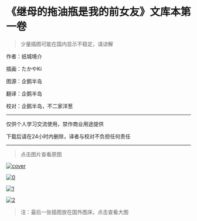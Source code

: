 # 《继母的拖油瓶是我的前女友》文库本第一卷

> 少量插图可能在国内显示不稳定，请谅解

作者：纸城境介

插画：たかやKi

图源：企鹅半岛

翻译：企鹅半岛

校对：企鹅半岛，不二家洋葱

---


 仅供个人学习交流使用，禁作商业用途提供

 下载后请在24小时内删除，译者与校对不负担任何责任

---

> 点击图片查看原图

<a href="https://ibb.co/V2WLjvh"><img src="https://gitee.com/tsureko-chinese/tsureko-chinese.github.io/raw/master/illustration/1/cover.jpg" alt="cover" border="0"></a>



<a href="https://ibb.co/J3V7sRn"><img src="https://gitee.com/tsureko-chinese/tsureko-chinese.github.io/raw/master/illustration/1/0.jpg" alt="0" border="0"></a>



<a href="https://ibb.co/ggS04Kf"><img src="https://gitee.com/tsureko-chinese/tsureko-chinese.github.io/raw/master/illustration/1/1.jpg" alt="1" border="0"></a>

<a href="https://ibb.co/5r3BCKt"><img src="https://i.ibb.co/WkXg7Vq/2.jpg" alt="2" border="0"></a>

> 注：最后一张插图放在国外图床，点击查看大图